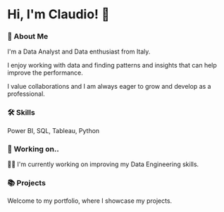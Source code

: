 
# Hi, I'm Claudio! 👋


### 🚀 About Me
I'm a Data Analyst and Data enthusiast from Italy. 

I enjoy working with data and finding patterns and insights that can help improve the performance. 

I value collaborations and I am always eager to grow and develop as a professional.



### 🛠 Skills
Power BI, SQL, Tableau, Python



### 🧰 Working on..
👩‍💻 I'm currently working on improving my Data Engineering skills. 



### 📚 Projects
Welcome to my portfolio, where I showcase my projects.
